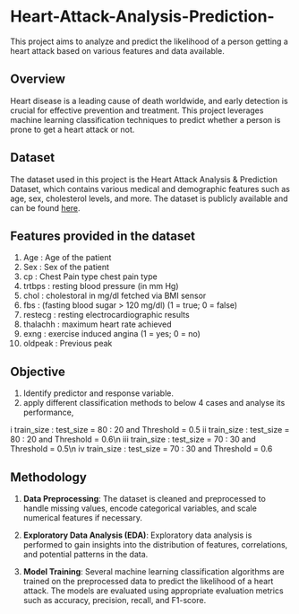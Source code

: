 # Heart-Attack-Analysis-Prediction-
This project aims to analyze and predict the likelihood of a person getting a heart attack based on various features and data available.

## Overview

Heart disease is a leading cause of death worldwide, and early detection is crucial for effective prevention and treatment. This project leverages machine learning classification techniques to predict whether a person is prone to get a heart attack or not.

## Dataset

The dataset used in this project is the Heart Attack Analysis & Prediction Dataset, which contains various medical and demographic features such as age, sex, cholesterol levels, and more. The dataset is publicly available and can be found [here]([link-to-dataset](https://www.kaggle.com/datasets/rashikrahmanpritom/heart-attack-analysis-prediction-dataset)).

## Features provided in the dataset
1. Age : Age of the patient
2. Sex : Sex of the patient
3. cp : Chest Pain type chest pain type
4. trtbps : resting blood pressure (in mm Hg)
5. chol : cholestoral in mg/dl fetched via BMI sensor
6. fbs : (fasting blood sugar > 120 mg/dl) (1 = true; 0 = false)
7. restecg : resting electrocardiographic results
8. thalachh : maximum heart rate achieved
9. exng : exercise induced angina (1 = yes; 0 = no)
10. oldpeak : Previous peak

## Objective

1. Identify predictor and response variable.
2. apply different classification methods to below 4 cases and analyse its performance,

i   train_size : test_size = 80 : 20 and Threshold = 0.5
ii  train_size : test_size = 80 : 20 and Threshold = 0.6\n
iii train_size : test_size = 70 : 30 and Threshold = 0.5\n
iv  train_size : test_size = 70 : 30 and Threshold = 0.6

## Methodology

1. **Data Preprocessing**: The dataset is cleaned and preprocessed to handle missing values, encode categorical variables, and scale numerical features if necessary.

2. **Exploratory Data Analysis (EDA)**: Exploratory data analysis is performed to gain insights into the distribution of features, correlations, and potential patterns in the data.

3. **Model Training**: Several machine learning classification algorithms are trained on the preprocessed data to predict the likelihood of a heart attack. The models are evaluated using appropriate evaluation metrics such as accuracy, precision, recall, and F1-score.
